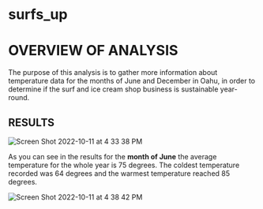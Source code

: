 # surfs_up

# OVERVIEW OF ANALYSIS

The purpose of this analysis is to gather more information about temperature data for the months of June and December in Oahu, in order to determine if the surf and ice cream shop business is sustainable year-round.

## RESULTS

![Screen Shot 2022-10-11 at 4 33 38 PM](https://user-images.githubusercontent.com/110702997/195202646-50da7310-8714-4ade-97ee-70b4f7257ffe.png)
 
As you can see in the results for the **month of June** the average temperature for the whole year is 75 degrees. The coldest temperature recorded was 64 degrees and the warmest temperature reached 85 degrees.



![Screen Shot 2022-10-11 at 4 38 42 PM](https://user-images.githubusercontent.com/110702997/195203286-e9dbf8af-3e56-45b5-8ef6-6cb9aaf64ad0.png)

